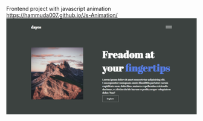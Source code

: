 Frontend project with javascript animation
https://hammuda007.github.io/Js-Animation/
![Screenshot](https://github.com/Hammuda007/Js-Animation/blob/main/screencapture-hammuda007-github-io-Js-Animation-2022-11-05-19_05_30.png)
